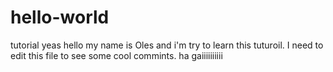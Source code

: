 # hello-world
tutorial yeas
hello my name is Oles and i'm try to learn this tuturoil. I need to edit this file to see some cool commints.
ha gaiiiiiiiiii
